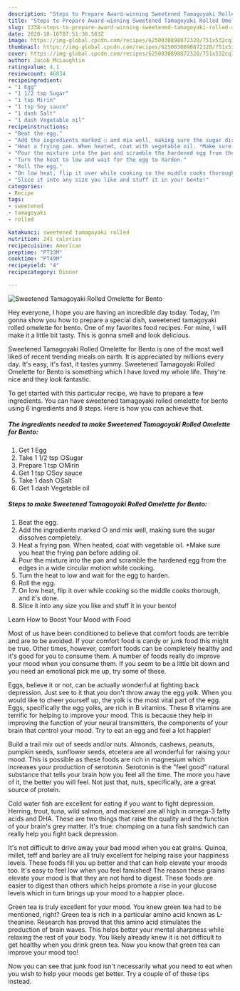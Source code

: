 ```yaml
---
description: "Steps to Prepare Award-winning Sweetened Tamagoyaki Rolled Omelette for Bento"
title: "Steps to Prepare Award-winning Sweetened Tamagoyaki Rolled Omelette for Bento"
slug: 1338-steps-to-prepare-award-winning-sweetened-tamagoyaki-rolled-omelette-for-bento
date: 2020-10-16T07:51:30.583Z
image: https://img-global.cpcdn.com/recipes/6250030898872320/751x532cq70/sweetened-tamagoyaki-rolled-omelette-for-bento-recipe-main-photo.jpg
thumbnail: https://img-global.cpcdn.com/recipes/6250030898872320/751x532cq70/sweetened-tamagoyaki-rolled-omelette-for-bento-recipe-main-photo.jpg
cover: https://img-global.cpcdn.com/recipes/6250030898872320/751x532cq70/sweetened-tamagoyaki-rolled-omelette-for-bento-recipe-main-photo.jpg
author: Jacob McLaughlin
ratingvalue: 4.1
reviewcount: 46834
recipeingredient:
- "1 Egg"
- "1 1/2 tsp Sugar"
- "1 tsp Mirin"
- "1 tsp Soy sauce"
- "1 dash Salt"
- "1 dash Vegetable oil"
recipeinstructions:
- "Beat the egg."
- "Add the ingredients marked ○ and mix well, making sure the sugar dissolves completely."
- "Heat a frying pan. When heated, coat with vegetable oil. *Make sure you heat the frying pan before adding oil."
- "Pour the mixture into the pan and scramble the hardened egg from the edges in a wide circular motion while cooking."
- "Turn the heat to low and wait for the egg to harden."
- "Roll the egg."
- "On low heat, flip it over while cooking so the middle cooks thorough, and it&#39;s done."
- "Slice it into any size you like and stuff it in your bento!"
categories:
- Recipe
tags:
- sweetened
- tamagoyaki
- rolled

katakunci: sweetened tamagoyaki rolled 
nutrition: 241 calories
recipecuisine: American
preptime: "PT33M"
cooktime: "PT49M"
recipeyield: "4"
recipecategory: Dinner

---
```



![Sweetened Tamagoyaki Rolled Omelette for Bento](https://img-global.cpcdn.com/recipes/6250030898872320/751x532cq70/sweetened-tamagoyaki-rolled-omelette-for-bento-recipe-main-photo.jpg)

Hey everyone, I hope you are having an incredible day today. Today, I'm gonna show you how to prepare a special dish, sweetened tamagoyaki rolled omelette for bento. One of my favorites food recipes. For mine, I will make it a little bit tasty. This is gonna smell and look delicious.

Sweetened Tamagoyaki Rolled Omelette for Bento is one of the most well liked of recent trending meals on earth. It is appreciated by millions every day. It's easy, it's fast, it tastes yummy. Sweetened Tamagoyaki Rolled Omelette for Bento is something which I have loved my whole life. They're nice and they look fantastic.




To get started with this particular recipe, we have to prepare a few ingredients. You can have sweetened tamagoyaki rolled omelette for bento using 6 ingredients and 8 steps. Here is how you can achieve that.

<!--inarticleads1-->

##### The ingredients needed to make Sweetened Tamagoyaki Rolled Omelette for Bento:

1. Get 1 Egg
1. Take 1 1/2 tsp ○Sugar
1. Prepare 1 tsp ○Mirin
1. Get 1 tsp ○Soy sauce
1. Take 1 dash ○Salt
1. Get 1 dash Vegetable oil




<!--inarticleads2-->

##### Steps to make Sweetened Tamagoyaki Rolled Omelette for Bento:

1. Beat the egg.
1. Add the ingredients marked ○ and mix well, making sure the sugar dissolves completely.
1. Heat a frying pan. When heated, coat with vegetable oil. *Make sure you heat the frying pan before adding oil.
1. Pour the mixture into the pan and scramble the hardened egg from the edges in a wide circular motion while cooking.
1. Turn the heat to low and wait for the egg to harden.
1. Roll the egg.
1. On low heat, flip it over while cooking so the middle cooks thorough, and it&#39;s done.
1. Slice it into any size you like and stuff it in your bento!




Learn How to Boost Your Mood with Food


Most of us have been conditioned to believe that comfort foods are terrible and are to be avoided. If your comfort food is candy or junk food this might be true. Other times, however, comfort foods can be completely healthy and it's good for you to consume them. A number of foods really do improve your mood when you consume them. If you seem to be a little bit down and you need an emotional pick me up, try some of these.

Eggs, believe it or not, can be actually wonderful at fighting back depression. Just see to it that you don't throw away the egg yolk. When you would like to cheer yourself up, the yolk is the most vital part of the egg. Eggs, specifically the egg yolks, are rich in B vitamins. These B vitamins are terrific for helping to improve your mood. This is because they help in improving the function of your neural transmitters, the components of your brain that control your mood. Try to eat an egg and feel a lot happier!

Build a trail mix out of seeds and/or nuts. Almonds, cashews, peanuts, pumpkin seeds, sunflower seeds, etcetera are all wonderful for raising your mood. This is possible as these foods are rich in magnesium which increases your production of serotonin. Serotonin is the "feel good" natural substance that tells your brain how you feel all the time. The more you have of it, the better you will feel. Not just that, nuts, specifically, are a great source of protein.

Cold water fish are excellent for eating if you want to fight depression. Herring, trout, tuna, wild salmon, and mackerel are all high in omega-3 fatty acids and DHA. These are two things that raise the quality and the function of your brain's grey matter. It's true: chomping on a tuna fish sandwich can really help you fight back depression. 

It's not difficult to drive away your bad mood when you eat grains. Quinoa, millet, teff and barley are all truly excellent for helping raise your happiness levels. These foods fill you up better and that can help elevate your moods too. It's easy to feel low when you feel famished! The reason these grains elevate your mood is that they are not hard to digest. These foods are easier to digest than others which helps promote a rise in your glucose levels which in turn brings up your mood to a happier place.

Green tea is truly excellent for your mood. You knew green tea had to be mentioned, right? Green tea is rich in a particular amino acid known as L-theanine. Research has proved that this amino acid stimulates the production of brain waves. This helps better your mental sharpness while relaxing the rest of your body. You likely already knew it is not difficult to get healthy when you drink green tea. Now you know that green tea can improve your mood too!

Now you can see that junk food isn't necessarily what you need to eat when you wish to help your moods get better. Try  a  couple of  of  these  tips  instead.

